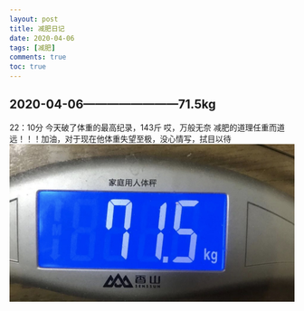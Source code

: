 ```yaml
---
layout: post
title: 减肥日记
date: 2020-04-06
tags: [减肥]
comments: true
toc: true
---
```


## 2020-04-06————————71.5kg 
22：10分
今天破了体重的最高纪录，143斤
哎，万般无奈
减肥的道理任重而道远！！！加油，对于现在他体重失望至极，没心情写，拭目以待
![-w469](media/15861834968517/15861835898936.jpg)

